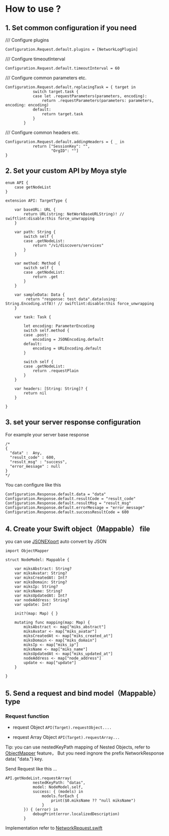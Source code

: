 # How to use ?

## 1. Set common configuration if you need

/// Configure plugins
```
Configuration.Request.default.plugins = [NetworkLogPlugin]
```

        
/// Configure timeoutInterval
```
Configuration.Request.default.timeoutInterval = 60
```

/// Configure common parameters etc.
```
Configuration.Request.default.replacingTask = { target in
            switch target.task {
            case let .requestParameters(parameters, encoding):
                return .requestParameters(parameters: parameters, encoding: encoding)
            default:
                return target.task
            }
        }
```
     
/// Configure common headers etc.
```
Configuration.Request.default.addingHeaders = { _ in
            return ["SessionKey": "",
                    "OrgID": ""]
}
```

## 2. Set your custom API by Moya style

```
enum API {
    case getNodeList
}

extension API: TargetType {

    var baseURL: URL {
        return URL(string: NetWorkBaseURLString)! // swiftlint:disable:this force_unwrapping
    }

    var path: String {
        switch self {
        case .getNodeList:
            return "/v1/discovers/services"
        }
    }

    var method: Method {
        switch self {
        case .getNodeList:
            return .get
        }
    }

    var sampleData: Data {
         return "response: test data".data(using: String.Encoding.utf8)! // swiftlint:disable:this force_unwrapping
    }

    var task: Task {

        let encoding: ParameterEncoding
        switch self.method {
        case .post:
            encoding = JSONEncoding.default
        default:
            encoding = URLEncoding.default
        }

        switch self {
        case .getNodeList:
            return .requestPlain
        }
    }

    var headers: [String: String]? {
        return nil
    }

}

```

## 3. set your server response configuration

For example your server base response
```
/*
{
  "data" :  Any,
  "result_code" : 600,
  "result_msg" : "success",
  "error_message" : null
}
*/
```
You can configure like this

```
Configuration.Response.default.data = "data"
Configuration.Response.default.resultCode = "result_code"
Configuration.Response.default.resultMsg = "result_msg"
Configuration.Response.default.errorMessage = "error_message"
Configuration.Response.default.successResultCode = 600
```
## 4. Create your Swift object（Mappable） file

you can use [JSONEXport](https://github.com/Ahmed-Ali/JSONExport) auto convert by JSON
```
import ObjectMapper

struct NodeModel: Mappable {

    var miksAbstract: String?
    var miksAvatar: String?
    var miksCreatedAt: Int?
    var miksDomain: String?
    var miksIp: String?
    var miksName: String?
    var miksUpdatedAt: Int?
    var nodeAddress: String?
    var update: Int?

    init?(map: Map) { }

    mutating func mapping(map: Map) {
        miksAbstract <- map["miks_abstract"]
        miksAvatar <- map["miks_avatar"]
        miksCreatedAt <- map["miks_created_at"]
        miksDomain <- map["miks_domain"]
        miksIp <- map["miks_ip"]
        miksName <- map["miks_name"]
        miksUpdatedAt <- map["miks_updated_at"]
        nodeAddress <- map["node_address"]
        update <- map["update"]
    }

}

```
## 5. Send a request and bind model（Mappable） type

### Request function

- request Object
```API(Target).requestObject....```

- request Array Object
```API(Target).requestArray...```

Tip: 
you can use nestedKeyPath mapping of Nested Objects, refer to [ObjectMapper](https://github.com/tristanhimmelman/ObjectMapper#easy-mapping-of-nested-objects) feature，
But you need ingnore the prefix NetworkResponse data( "data.") key.

Send Request like this ...

```
API.getNodeList.requestArray(
            nestedKeyPath: "datas",
            model: NodeModel.self,
            success: { (models) in
                models.forEach {
                    print($0.miksName ?? "null miksName")
                }
        }) { (error) in
            debugPrint(error.localizedDescription)
        }
```

Implementation refer to [NetworkRequest.swift](https://github.com/CivelXu/Use-Moya-ObjectMapper/blob/master/MoyaPractice/MoyaPractice/Network/NetworkRequest.swift)

